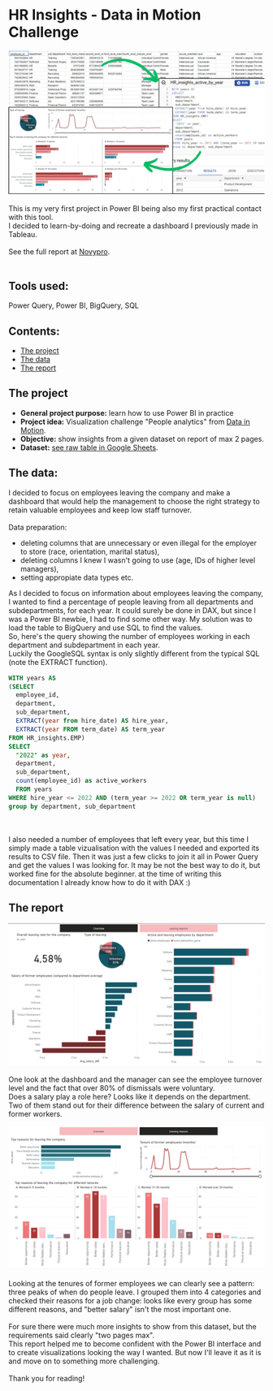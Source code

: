 # HR Insights - Data in Motion Challenge

![header image](Screenshots/HR_insights_GH.jpg)<br><br>
This is my very first project in Power BI being also my first practical contact with this tool. <br>
I decided to learn-by-doing and recreate a dashboard I previously made in Tableau.
<br><br>
See the full report at <a href="https://www.novypro.com/project/hr-insights">Novypro</a>.<br><br>

## Tools used:
Power Query, Power BI, BigQuery, SQL

## Contents:
* [The project](#the-project)
* [The data](#the-data)
* [The report](#the-report)

## The project
- <b>General project purpose:</b> learn how to use Power BI in practice<br>
- <b>Project idea:</b> Visualization challenge "People analytics" from <a href="https://d-i-motion.com/courses/data-viz-challenges/#learndash-course-content">Data in Motion</a>.<br>
- <b>Objective:</b> show insights from a given dataset on report of max 2 pages.<br>
- <b>Dataset:</b> <a href="https://docs.google.com/spreadsheets/d/1Dg_aczyeCh0izhIrZhVDCfuKqSApjMCV7flxaY6iUnA/edit#gid=423853547">see raw table in Google Sheets</a>.

## The data:
I decided to focus on employees leaving the company and make a dashboard that would help the management to choose the right strategy to retain valuable employees and keep low staff turnover.<br>
<br>
Data preparation:
- deleting columns that are unnecessary or even illegal for the employer to store (race, orientation, marital status),
- deleting columns I knew I wasn't going to use (age, IDs of higher level managers),
- setting appropiate data types etc.<br>

As I decided to focus on information about employees leaving the company, I wanted to find a percentage of people leaving from all departments and subdepartments, for each year. It could surely be done in DAX, but since I was a Power BI newbie, I had to find some other way. My solution was to load the table to BigQuery and use SQL to find the values. 
<br>
So, here's the query showing the number of employees working in each department and subdepartment in each year.<br>
Luckily the GoogleSQL syntax is only slightly different from the typical SQL (note the EXTRACT function).

```sql
WITH years AS
(SELECT
  employee_id,
  department,
  sub_department,
  EXTRACT(year from hire_date) AS hire_year,
  EXTRACT(year FROM term_date) AS term_year
FROM HR_insights.EMP)
SELECT 
  "2022" as year,
  department, 
  sub_department, 
  count(employee_id) as active_workers
  FROM years
WHERE hire_year <= 2022 AND (term_year >= 2022 OR term_year is null)
group by department, sub_department
```
<br><br>
I also needed a number of employees that left every year, but this time I simply made a table vizualisation with the values I needed and exported its results to CSV file. Then it was just a few clicks to join it all in Power Query and get the values I was looking for. It may be not the best way to do it, but worked fine for the absolute beginner. at the time of writing this documentation I already know how to do it with DAX :)
<br>
## The report
![Report page one](Screenshots/HR_report1.png)<br><br>
One look at the dashboard and the manager can see the employee turnover level and the fact that over 80% of dismissals were voluntary.<br> Does a salary play a role here? Looks like it depends on the department. Two of them stand out for their difference between the salary of current and former workers.<br><br>
![Report page one](Screenshots/HR_report2.png)<br><br>
Looking at the tenures of former employees we can clearly see a pattern: three peaks of when do people leave. I grouped them into 4 categories and checked their reasons for a job change: looks like every group has some different reasons, and "better salary" isn't the most important one.<br>
<br>
For sure there were much more insights to show from this dataset, but the requirements said clearly "two pages max". <br> 
This report helped me to become confident with the Power BI interface and to create visualizations looking the way I wanted. But now I'll leave it as it is and move on to something more challenging.<br><br>
Thank you for reading!

